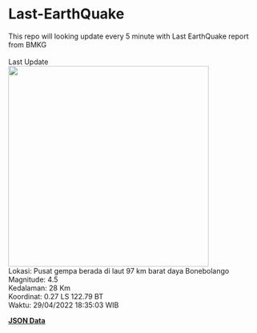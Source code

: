 # Last-EarthQuake
This repo will looking update every 5 minute with Last EarthQuake report from BMKG
<br>
<br>
Last Update
<br>
<img src="https://ews.bmkg.go.id/TEWS/data/20220429183503.mmi.jpg" width="400"/>
<br>
Lokasi: Pusat gempa berada di laut 97 km barat daya Bonebolango <br>
Magnitude: 4.5 <br>
Kedalaman: 28 Km <br>
Koordinat: 0.27 LS 122.79 BT <br>
Waktu: 29/04/2022 18:35:03 WIB <br>

<a href="./data/data.json">**JSON Data**</a>
